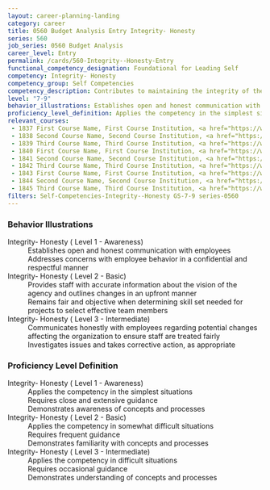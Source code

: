 ```yaml
---
layout: career-planning-landing
category: career
title: 0560 Budget Analysis Entry Integrity- Honesty
series: 560
job_series: 0560 Budget Analysis
career_level: Entry
permalink: /cards/560-Integrity--Honesty-Entry
functional_competency_designation: Foundational for Leading Self
competency: Integrity- Honesty
competency_group: Self Competencies
competency_description: Contributes to maintaining the integrity of the organization; displays high standards of ethical conduct and understands the impact of violating these standards on an organization, self, and others; is trustworthy
level: "7-9"
behavior_illustrations: Establishes open and honest communication with employees ? Addresses concerns with employee behavior in a confidential and respectful manner ? Provides staff with accurate information about the vision of the agency and outlines changes in an upfront manner ? Remains fair and objective when determining skill set needed for projects to select effective team members ? Communicates honestly with employees regarding potential changes affecting the organization to ensure staff are treated fairly ? Investigates issues and takes corrective action, as appropriate
proficiency_level_definition: Applies the competency in the simplest situations ? Requires close and extensive guidance ? Demonstrates awareness of concepts and processes ? Applies the competency in somewhat difficult situations ? Requires frequent guidance ? Demonstrates familiarity with concepts and processes ? Applies the competency in difficult situations ? Requires occasional guidance ? Demonstrates understanding of concepts and processes
relevant_courses: 
 - 1837 First Course Name, First Course Institution, <a href="https://www.cfo.gov">www.cfo.gov</a>
 - 1838 Second Course Name, Second Course Institution, <a href="https://www.cfo.gov">www.cfo.gov</a>
 - 1839 Third Course Name, Third Course Institution, <a href="https://www.cfo.gov">www.cfo.gov</a>
 - 1840 First Course Name, First Course Institution, <a href="https://www.cfo.gov">www.cfo.gov</a>
 - 1841 Second Course Name, Second Course Institution, <a href="https://www.cfo.gov">www.cfo.gov</a>
 - 1842 Third Course Name, Third Course Institution, <a href="https://www.cfo.gov">www.cfo.gov</a>
 - 1843 First Course Name, First Course Institution, <a href="https://www.cfo.gov">www.cfo.gov</a>
 - 1844 Second Course Name, Second Course Institution, <a href="https://www.cfo.gov">www.cfo.gov</a>
 - 1845 Third Course Name, Third Course Institution, <a href="https://www.cfo.gov">www.cfo.gov</a>
filters: Self-Competencies-Integrity--Honesty GS-7-9 series-0560
---
```


<div class="desktop:grid-col-6 margin-y-205">
  <div class="border-top-05 bg-white padding-2 shadow-5 height-full members-hover border-1px border-gray-30 border-top-orange radius-lg">
    <h3>Behavior Illustrations</h3>
    <dl class="text-base"><dt>Integrity- Honesty ( Level 1 - Awareness)</dt><dd>Establishes open and honest communication with employees </dd><dd> Addresses concerns with employee behavior in a confidential and respectful manner</dd><dt>Integrity- Honesty ( Level 2 - Basic)</dt><dd>Provides staff with accurate information about the vision of the agency and outlines changes in an upfront manner </dd><dd> Remains fair and objective when determining skill set needed for projects to select effective team members</dd><dt>Integrity- Honesty ( Level 3 - Intermediate)</dt><dd>Communicates honestly with employees regarding potential changes affecting the organization to ensure staff are treated fairly </dd><dd> Investigates issues and takes corrective action, as appropriate</dd></dl>
  </div>
</div>
<div class="desktop:grid-col-6 margin-y-205">
  <div class="border-top-05 bg-white padding-2 shadow-5 height-full members-hover border-1px border-gray-30 border-top-orange radius-lg">
    <h3>Proficiency Level Definition</h3>
    <dl class="text-base"><dt>Integrity- Honesty ( Level 1 - Awareness)</dt><dd>Applies the competency in the simplest situations </dd><dd> Requires close and extensive guidance </dd><dd> Demonstrates awareness of concepts and processes</dd><dt>Integrity- Honesty ( Level 2 - Basic)</dt><dd>Applies the competency in somewhat difficult situations </dd><dd> Requires frequent guidance </dd><dd> Demonstrates familiarity with concepts and processes</dd><dt>Integrity- Honesty ( Level 3 - Intermediate)</dt><dd>Applies the competency in difficult situations </dd><dd> Requires occasional guidance </dd><dd> Demonstrates understanding of concepts and processes</dd></dl>
  </div>
</div>